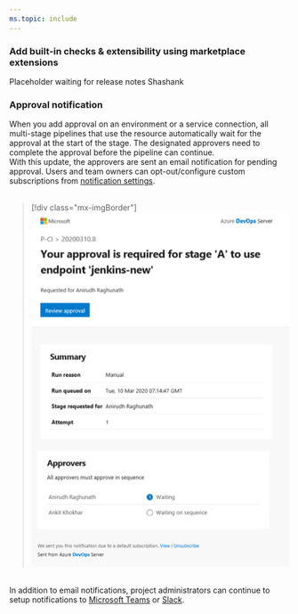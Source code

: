 ```yaml
---
ms.topic: include
---
```


### Add built-in checks & extensibility using marketplace extensions

<div>Placeholder waiting for release notes Shashank</div>

### Approval notification

<div>When you add approval on an environment or a service connection, all multi-stage pipelines that use the resource automatically wait for the approval at the start of the stage. The designated approvers need to complete the approval before the pipeline can continue.&nbsp;</div><div>With this update, the approvers are sent an email notification for pending approval. Users and team owners can opt-out/configure custom subscriptions from <a href="https://docs.microsoft.com/azure/devops/notifications/navigating-the-ui?view=azure-devops">notification settings</a>.</div><div><br></div><div>

> [!div class="mx-imgBorder"]
> ![Badge](../../media/167_0.png)

</div><div><br></div><div>In addition to email notifications, project administrators can continue to setup notifications to <a href="https://docs.microsoft.com/en-us/azure/devops/pipelines/integrations/microsoft-teams?view=azure-devops">Microsoft Teams</a> or <a href="https://docs.microsoft.com/en-us/azure/devops/pipelines/integrations/slack?view=azure-devops">Slack</a>.</div><div>&nbsp;</div>
